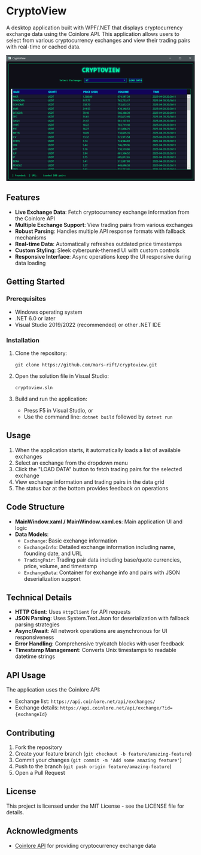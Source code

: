 # CryptoView

A desktop application built with WPF/.NET that displays cryptocurrency exchange data using the Coinlore API. This application allows users to select from various cryptocurrency exchanges and view their trading pairs with real-time or cached data.

![CryptoView Screenshot](image.png)

## Features

- **Live Exchange Data**: Fetch cryptocurrency exchange information from the Coinlore API
- **Multiple Exchange Support**: View trading pairs from various exchanges
- **Robust Parsing**: Handles multiple API response formats with fallback mechanisms
- **Real-time Data**: Automatically refreshes outdated price timestamps
- **Custom Styling**: Sleek cyberpunk-themed UI with custom controls
- **Responsive Interface**: Async operations keep the UI responsive during data loading

## Getting Started

### Prerequisites

- Windows operating system
- .NET 6.0 or later
- Visual Studio 2019/2022 (recommended) or other .NET IDE

### Installation

1. Clone the repository:
   ```
   git clone https://github.com/mars-rift/cryptoview.git
   ```

2. Open the solution file in Visual Studio:
   ```
   cryptoview.sln
   ```

3. Build and run the application:
   - Press F5 in Visual Studio, or
   - Use the command line: `dotnet build` followed by `dotnet run`

## Usage

1. When the application starts, it automatically loads a list of available exchanges
2. Select an exchange from the dropdown menu
3. Click the "LOAD DATA" button to fetch trading pairs for the selected exchange
4. View exchange information and trading pairs in the data grid
5. The status bar at the bottom provides feedback on operations

## Code Structure

- **MainWindow.xaml / MainWindow.xaml.cs**: Main application UI and logic
- **Data Models**:
  - `Exchange`: Basic exchange information
  - `ExchangeInfo`: Detailed exchange information including name, founding date, and URL
  - `TradingPair`: Trading pair data including base/quote currencies, price, volume, and timestamp
  - `ExchangeData`: Container for exchange info and pairs with JSON deserialization support

## Technical Details

- **HTTP Client**: Uses `HttpClient` for API requests
- **JSON Parsing**: Uses System.Text.Json for deserialization with fallback parsing strategies
- **Async/Await**: All network operations are asynchronous for UI responsiveness
- **Error Handling**: Comprehensive try/catch blocks with user feedback
- **Timestamp Management**: Converts Unix timestamps to readable datetime strings

## API Usage

The application uses the Coinlore API:
- Exchange list: `https://api.coinlore.net/api/exchanges/`
- Exchange details: `https://api.coinlore.net/api/exchange/?id={exchangeId}`

## Contributing

1. Fork the repository
2. Create your feature branch (`git checkout -b feature/amazing-feature`)
3. Commit your changes (`git commit -m 'Add some amazing feature'`)
4. Push to the branch (`git push origin feature/amazing-feature`)
5. Open a Pull Request

## License

This project is licensed under the MIT License - see the LICENSE file for details.

## Acknowledgments

- [Coinlore API](https://www.coinlore.com/cryptocurrency-data-api) for providing cryptocurrency exchange data
